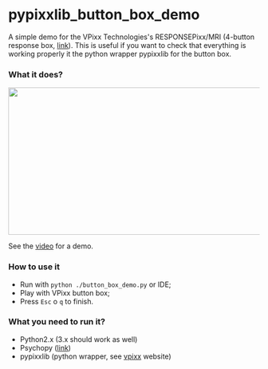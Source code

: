 # pypixxlib_button_box_demo

A simple demo for the VPixx Technologies's RESPONSEPixx/MRI (4-button response box, [link](http://vpixx.com/products/responsepixx-mri-handheld/)). This is useful if you want to check that everything is working properly it the python wrapper pypixxlib for the button box.

### What it does? 

<p align="center">

<img src="https://github.com/rockNroll87q/pypixxlib_button_box_demo/blob/master/demo_video.gif" width="524" height="295" />  

</p>

See the [video](https://github.com/rockNroll87q/) for a demo.

### How to use it

* Run with `python ./button_box_demo.py` or IDE;
* Play with VPixx button box;
* Press `Esc` o `q` to finish.

### What you need to run it?

* Python2.x (3.x should work as well) 
* Psychopy ([link](http://www.psychopy.org/))
* pypixxlib (python wrapper, see [vpixx](http://vpixx.com/) website)
